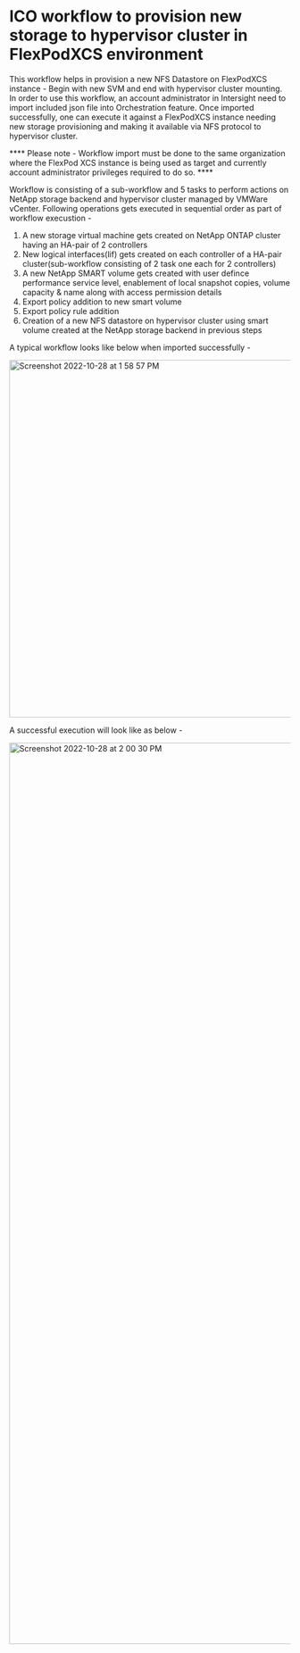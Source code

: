 # ICO workflow to provision new storage to hypervisor cluster in FlexPodXCS environment

This workflow helps in provision a new NFS Datastore on FlexPodXCS instance - Begin with new SVM and end with hypervisor cluster mounting. In order to use this workflow, an account administrator in Intersight need to import included json file into Orchestration feature. Once imported successfully, one can execute it against a FlexPodXCS instance needing new storage provisioning and making it available via NFS protocol to hypervisor cluster. 

**** Please note - Workflow import must be done to the same organization where the FlexPod XCS instance is being used as target and currently account administrator privileges required to do so. ****

Workflow is consisting of a sub-workflow and 5 tasks to perform actions on NetApp storage backend and hypervisor cluster managed by VMWare vCenter. Following operations gets executed in sequential order as part of workflow execustion - 

1. A new storage virtual machine gets created on NetApp ONTAP cluster having an HA-pair of 2 controllers
2. New logical interfaces(lif) gets created on each controller of a HA-pair cluster(sub-workflow consisting of 2 task one each for 2 controllers)
3. A new NetApp SMART volume gets created with user defince performance service level, enablement of local snapshot copies, volume capacity & name along with access permission details
4. Export policy addition to new smart volume
5. Export policy rule addition
6. Creation of a new NFS datastore on hypervisor cluster using smart volume created at the NetApp storage backend in previous steps

A typical workflow looks like below when imported successfully - 

<img width="641" alt="Screenshot 2022-10-28 at 1 58 57 PM" src="https://user-images.githubusercontent.com/12057795/198731304-63860209-2564-4f4f-badc-fa1ee821d757.png">


A successful execution will look like as below -

<img width="1616" alt="Screenshot 2022-10-28 at 2 00 30 PM" src="https://user-images.githubusercontent.com/12057795/198731530-9f85c521-7073-490d-9681-ea6d1a8640f9.png">
